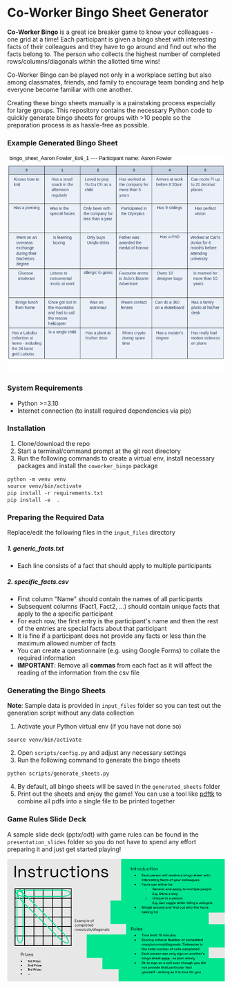 # Co-Worker Bingo Sheet Generator

**Co-Worker Bingo** is a great ice breaker game to know your colleagues - one grid at a time! Each participant is given a bingo sheet with interesting facts of their colleagues and they have to go around and find out who the facts belong to. The person who collects the highest number of completed rows/columns/diagonals within the allotted time wins!

Co-Worker Bingo can be played not only in a workplace setting but also among classmates, friends, and family to encourage team bonding and help everyone become familiar with one another.

Creating these bingo sheets manually is a painstaking process especially for large groups. This repository contains the necessary Python code to quickly generate bingo sheets for groups with >10 people so the preparation process is as hassle-free as possible.


### Example Generated Bingo Sheet

<img src="./media/sample_bingo_sheet.png" alt="example_bingo_sheet" width="600"/>

### System Requirements
- Python >=3.10
- Internet connection (to install required dependencies via pip)

### Installation

1. Clone/download the repo
2. Start a terminal/command prompt at the git root directory
3. Run the following commands to create a virtual env, install necessary packages and install the `coworker_bingo` package

```
python -m venv venv
source venv/bin/activate
pip install -r requirements.txt
pip install -e  .
```

### Preparing the Required Data

Replace/edit the following files in the `input_files` directory

##### 1. **generic_facts.txt**
- Each line consists of a fact that should apply to multiple participants

##### 2. **specific_facts.csv**
- First column "Name" should contain the names of all participants
- Subsequent columns (Fact1, Fact2, ...) should contain unique facts that apply to the a specific participant
- For each row, the first entry is the participant's name and then the rest of the entries are special facts about that participant
- It is fine if a participant does not provide any facts or less than the maximum allowed number of facts
- You can create a questionnaire (e.g. using Google Forms) to collate the required information
- **IMPORTANT**: Remove all **commas** from each fact as it will affect the reading of the information from the csv file


### Generating the Bingo Sheets

**Note**: Sample data is provided in `input_files` folder so you can test out the generation script without any data collection

1. Activate your Python virtual env (if you have not done so)
```
source venv/bin/activate
```
2. Open `scripts/config.py` and adjust any necessary settings
3. Run the following command to generate the bingo sheets
```
python scripts/generate_sheets.py
```
4. By default, all bingo sheets will be saved in the `generated_sheets` folder
5. Print out the sheets and enjoy the game! You can use a tool like [pdftk](https://www.pdflabs.com/tools/pdftk-the-pdf-toolkit/) to combine all pdfs into a single file to be printed together

### Game Rules Slide Deck

A sample slide deck (pptx/odt) with game rules can be found in the `presentation_slides` folder so you do not have to spend any effort preparing it and just get started playing!

<img src="./media/example_instructions.png" alt="example_bingo_sheet" width="600"/>
